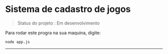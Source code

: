 <h1>Sistema de cadastro  de  jogos</h1>

> Status do projeto : Em desenvolvimento

Para rodar  este  progra  na sua  maquina, digite:

```
node app.js
```

---
